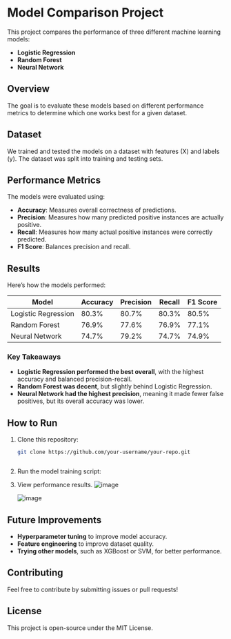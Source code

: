 # Model Comparison Project

This project compares the performance of three different machine learning models:

- **Logistic Regression**
- **Random Forest**
- **Neural Network**

## Overview

The goal is to evaluate these models based on different performance metrics to determine which one works best for a given dataset.

## Dataset

We trained and tested the models on a dataset with features (X) and labels (y). The dataset was split into training and testing sets.

## Performance Metrics

The models were evaluated using:

- **Accuracy**: Measures overall correctness of predictions.
- **Precision**: Measures how many predicted positive instances are actually positive.
- **Recall**: Measures how many actual positive instances were correctly predicted.
- **F1 Score**: Balances precision and recall.

## Results

Here’s how the models performed:

| Model               | Accuracy | Precision | Recall | F1 Score |
| ------------------- | -------- | --------- | ------ | -------- |
| Logistic Regression | 80.3%    | 80.7%     | 80.3%  | 80.5%    |
| Random Forest       | 76.9%    | 77.6%     | 76.9%  | 77.1%    |
| Neural Network      | 74.7%    | 79.2%     | 74.7%  | 74.9%    |

### Key Takeaways

- **Logistic Regression performed the best overall**, with the highest accuracy and balanced precision-recall.
- **Random Forest was decent**, but slightly behind Logistic Regression.
- **Neural Network had the highest precision**, meaning it made fewer false positives, but its overall accuracy was lower.

## How to Run

1. Clone this repository:
   ```bash
   git clone https://github.com/your-username/your-repo.git
   ```

   ```
2. Run the model training script:
  
3. View performance results.
   ![image](https://github.com/user-attachments/assets/f395fca1-fb43-4146-851d-f33a73e6a62b)

   ![image](https://github.com/user-attachments/assets/4264e93f-d851-48c0-ae0e-a4f0085234d4)



## Future Improvements

- **Hyperparameter tuning** to improve model accuracy.
- **Feature engineering** to improve dataset quality.
- **Trying other models**, such as XGBoost or SVM, for better performance.

## Contributing

Feel free to contribute by submitting issues or pull requests!

## License

This project is open-source under the MIT License.


